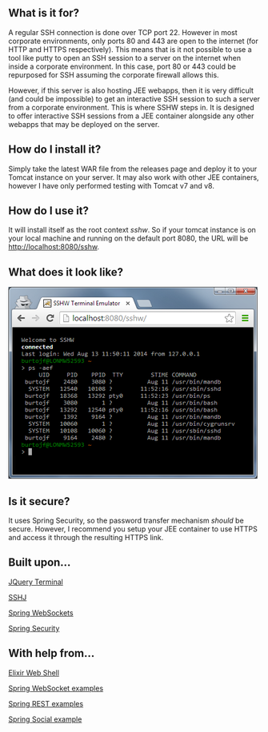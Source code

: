 ## What is it for?

A regular SSH connection is done over TCP port 22. However in most corporate environments, only ports 80 and 443 are open to the internet (for HTTP and HTTPS respectively). This means that is it not possible to use a tool like putty to open an SSH session to a server on the internet when inside a corporate environment. In this case, port 80 or 443 could be repurposed for SSH assuming the corporate firewall allows this.

However, if this server is also hosting JEE webapps, then it is very difficult (and could be impossible) to get an interactive SSH session to such a server from a corporate environment. This is where SSHW steps in. It is designed to offer interactive SSH sessions from a JEE container alongside any other webapps that may be deployed on the server.

## How do I install it?

Simply take the latest WAR file from the releases page and deploy it to your Tomcat instance on your server. It may also work with other JEE containers, however I have only performed testing with Tomcat v7 and v8. 

## How do I use it?

It will install itself as the root context *sshw*. So if your tomcat instance is on your local machine and running on the default port 8080, the URL will be [http://localhost:8080/sshw](http://localhost:8080/sshw).

## What does it look like?

![](https://raw.githubusercontent.com/the-james-burton/sshw/master/doc/sshw-screenshot.png)

## Is it secure?

It uses Spring Security, so the password transfer mechanism *should* be secure. However, I recommend you setup your JEE container to use HTTPS and access it through the resulting HTTPS link.

## Built upon...

[JQuery Terminal](http://terminal.jcubic.pl/)

[SSHJ](https://github.com/shikhar/sshj)

[Spring WebSockets](http://assets.spring.io/wp/WebSocketBlogPost.html)

[Spring Security](http://docs.spring.io/spring-security/site/docs/3.2.x/guides/hellomvc.html)

## With help from...

[Elixir Web Shell](https://github.com/glejeune/ews)

[Spring WebSocket examples](https://github.com/rstoyanchev/spring-websocket-test)

[Spring REST examples](http://codetutr.com/2013/04/09/spring-mvc-easy-rest-based-json-services-with-responsebody/)

[Spring Social example](http://www.petrikainulainen.net/programming/spring-framework/adding-social-sign-in-to-a-spring-mvc-web-application-configuration/)
